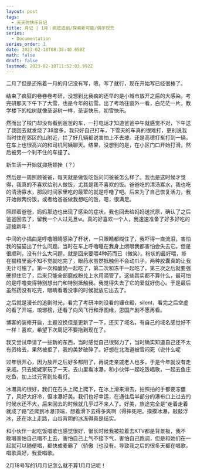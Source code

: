 ```yaml
---
layout: post
tags:
  - 天天的快乐日记
title: 月记 | 1月：疯狂追剧/探索新可能/偶尔现充
series:
  - Documentation
series_order: 1
date: 2023-02-18T08:38:40.658Z
math: false
draft: false
lastmod: 2023-02-18T11:52:03.992Z
---
```

二月了但是还拖着一月的月记没有写，嗯，写了就行，现在开始写已经很棒了。

结束了疯狂的卷卷卷考研，没想到比我疯的还早的是小城市放开之后的大感染。考完研那天下午下了大雪，也是今年的初雪。出了考场往窗外一看，白茫茫一片。教学楼下的松树就像圣诞树一样，圣诞快乐，初雪快乐。

然而出了校门却没有看到爸爸的车，一打电话才知道爸爸中午就感觉不对，下午送了我回去就发烧了38度多。我只好自己打车，下雪天的车真的很难打，更别说我当时住在郊区的山附近，拦了好几辆都说害怕上不去坡。还是高德打车打到一辆，在车上也很高兴的和司机阿姨聊天。结果，没想到的是，在小区门口开始打滑，然后被另一个刹不住的车撞了。

新生活一开始就抑扬顿挫（？）

然后是一周照顾爸爸，每天就是做饭吃饭问问爸爸怎么样了。我也是这时候才觉得，我真的不喜欢给别人做饭，尤其是我不喜欢的饭。爸爸吃的清汤寡水，我也吃的清汤寡水，那段时间家里吃的最荤的就是呼噜了吧。后来为了自己恢复活力，我开始做两份饭，或者给爸爸做我想吃的饭，嗯，很满足。

照顾着爸爸，妈妈那边也出现了感染的症状，我也回去给妈妈送抗原，确认了之后爸爸回去了，留我一个人过元旦w。真的好喜欢一个人，我速速准备了好多好吃的迎接新年！

中间的小插曲是呼噜眼睛感染了杯状，一只眼睛都糊住了，我吓得一直流泪，害怕我的猫猫出了什么问题。当时在车上呼噜睡在我身上闭眼我都害怕会失去它。但是很顺利，没有什么大问题，就是回来要喂4种药而已（微笑）。粉状的最好喂，掺在猫粮里面不知不觉就吃完了，眼药水虽然抵触但不会动爪子。两种胶囊真的让我无计可施了。第一次和酸奶一起吃了，第二次和冻干一起吃了，第三次之后就要强硬抓住它了，后来只能全部磨成粉兑上水用滴管了。这些其实都不算什么，最可怕的是呼噜变得特别想出门和特别抵触我。我觉得失去了它的爱就好伤心。于是最后虽然药没有吃完，眼睛看着没事的时候就放它出去了。

之后就是漫长的追剧时光，看完了考研冲刺没看的镰仓殿，silent，看完之后空虚的看了开端，琅琊榜，还看了向风飞行和浮图缘，恩国产剧不愿再看。

博客的装修开启，主题没换但是更新了一下，还买了域名，有自己的域名感觉好不一样！喜欢，希望下次周记不要拖到现在了。

我又尝试申请了一些新的东西，当时感觉自己很努力了，当时确实知道自己还不太有资格去，果然被拒了，我的美梦破碎了。好想在北海道被雪闷死（说什么呢

过年很开心，因为放开之后好多都阳了，再说走亲戚老人也多，于是今年就没有走亲戚。只去姥姥家玩了一天，去山里看冰瀑，和小伙伴一起吃饭唱歌，一起去鱼庄吃鱼，加上过元宵到处看灯。

冰瀑真的很好，我们在石头上爬上爬下，在冰上滑来滑去，拍照拍的手都要冻僵了，风好大好冷，但冰瀑好美。我们也好幸运，在通往后半部分的瀑布口上过去的时候水还不大，后来回去的时候就几乎过不来人了。好美，旅途完全是“走着走着就成了路”还爬到冰瀑顶端，想着滑下去得多爽啊（得摔死吧。摸摸冰瀑，敲敲浮冰，还在冰上走路，山谷背阴的冰冻得真是结实。

和小伙伴一起吃饭唱歌也感觉很好，很长时候我被拉着去KTV都是背景板，我不敢唱害怕自己唱不上去，害怕自己上气不接下气，害怕自己跑调，但是和她们在一起就可以随便唱，都快成麦霸了（骄傲（也没有。导致我之后的很多天都在唱歌，唱歌真好，我爱唱歌。

2月18号写的1月月记怎么就不算1月月记呢！